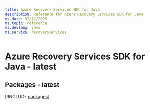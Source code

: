 ```yaml
---
title: Azure Recovery Services SDK for Java
description: Reference for Azure Recovery Services SDK for Java
ms.date: 07/12/2025
ms.topic: reference
ms.devlang: java
ms.service: recoveryservices
---
```

# Azure Recovery Services SDK for Java - latest
## Packages - latest
[!INCLUDE [packages](recovery-services-index.md)]